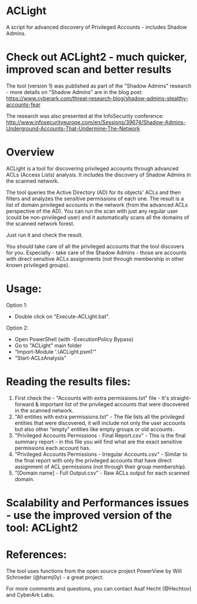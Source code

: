 # ACLight
A script for advanced discovery of Privileged Accounts - includes Shadow Admins.

# Check out ACLight2 - much quicker, improved scan and better results

The tool (version 1) was published as part of the "Shadow Admins" research - more details on "Shadow Admins" are in the blog post: https://www.cyberark.com/threat-research-blog/shadow-admins-stealthy-accounts-fear

The research was also presented at the InfoSecurity conference:
http://www.infosecurityeurope.com/en/Sessions/39674/Shadow-Admins-Underground-Accounts-That-Undermine-The-Network

# Overview
ACLight is a tool for discovering privileged accounts through advanced ACLs (Access Lists) analysis.
It includes the discovery of Shadow Admins in the scanned network.

The tool queries the Active Directory (AD) for its objects' ACLs and then filters and analyzes the sensitive permissions of each one.
The result is a list of domain privileged accounts in the network (from the advanced ACLs perspective of the AD).
You can run the scan with just any regular user (could be non-privileged user) and it automatically scans all the domains of the scanned network forest.

Just run it and check the result.

You should take care of all the privileged accounts that the tool discovers for you.
Especially - take care of the Shadow Admins - those are accounts with direct sensitive ACLs assignments (not through membership in other known privileged groups).

# Usage:
Option 1:
-	Double click on "Execute-ACLight.bat".

Option 2:
-	Open PowerShell (with -ExecutionPolicy Bypass)
-	Go to "ACLight" main folder
-	“Import-Module '.\ACLight.psm1'”
-	“Start-ACLsAnalysis”

# Reading the results files:
1) First check the - "Accounts with extra permissions.txt" file - It's straight-forward & important list of the privileged accounts that were discovered in the scanned network.
2) "All entities with extra permissions.txt" - The file lists all the privileged entities that were discovered, it will include not only the user accounts but also other “empty” entities like empty groups or old accounts.
3) "Privileged Accounts Permissions - Final Report.csv" - This is the final summary report - in this file you will find what are the exact sensitive permissions each account has.
4) "Privileged Accounts Permissions - Irregular Accounts.csv" - Similar to the final report with only the privileged accounts that have direct assignment of ACL permissions (not through their group membership).
5) "[Domain name] - Full Output.csv" - Raw ACLs output for each scanned domain.

# Scalability and Performances issues - use the improved version of the tool: ACLight2

# References:
The tool uses functions from the open source project PowerView by Will Schroeder (@harmj0y) - a great project.

For more comments and questions, you can contact Asaf Hecht (@Hechtov) and CyberArk Labs.
